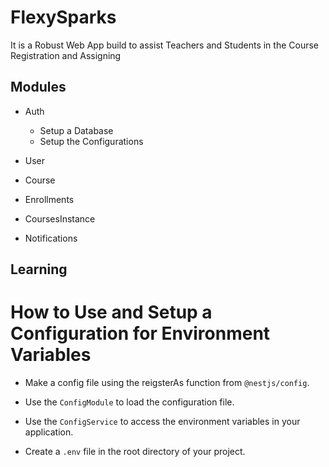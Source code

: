 # FlexySparks
It is a Robust Web App build to assist Teachers and Students in the Course Registration and Assigning
## Modules
- Auth
    -  Setup a Database
    - Setup the Configurations
    
- User
- Course
- Enrollments
- CoursesInstance
- Notifications

## Learning 
# How to Use and Setup a Configuration for Environment Variables
- Make a config file using the reigsterAs function from `@nestjs/config`.
- Use the `ConfigModule` to load the configuration file.
- Use the `ConfigService` to access the environment variables in your application.

- Create a `.env` file in the root directory of your project.